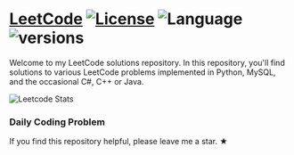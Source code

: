 # [LeetCode](https://leetcode.com/problemset/algorithms/) [![License](https://img.shields.io/badge/license-MIT-blue.svg)](LICENSE.md) ![Language](https://img.shields.io/badge/language-Python%20%2F%20MySQL%20%2F%20C%2B%2B-blue.svg) ![versions](https://img.shields.io/pypi/pyversions/pybadges.svg)
Welcome to my LeetCode solutions repository. In this repository, you'll find solutions to various LeetCode problems implemented in Python, MySQL, and the occasional C#, C++ or Java.

![Leetcode Stats](https://leetcard.jacoblin.cool/salmasaa02?ext=activity)

### Daily Coding Problem
If you find this repository helpful, please leave me a star. &#9733;



